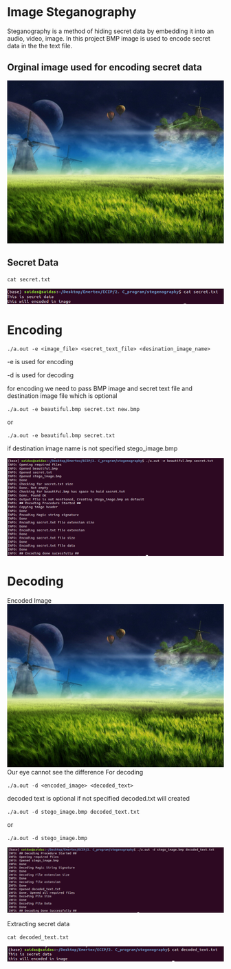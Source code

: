 # Image Steganography

Steganography is a method of hiding secret data by embedding it into an audio, video, image. In this project BMP image is used to encode secret data in the the text file. 

## Orginal image used for encoding secret data 
![alt text](https://raw.githubusercontent.com/srsaidas/image-steganography/master/beautiful.bmp)

## Secret Data 
```
cat secret.txt
```
![alt text](https://raw.githubusercontent.com/srsaidas/image-steganography/master/image/image_1.png)

# Encoding
```
./a.out -e <image_file> <secret_text_file> <desination_image_name>
```
-e is used for encoding

-d is used for decoding 

for encoding we need to pass BMP image and secret text file and destination image file which is optional 
```
./a.out -e beautiful.bmp secret.txt new.bmp
```

or 
```
./a.out -e beautiful.bmp secret.txt 
```
if destination image name is not specified stego_image.bmp

![alt text](https://raw.githubusercontent.com/srsaidas/image-steganography/master/image/imag_2.png)

# Decoding 
Encoded Image
![alt text](https://raw.githubusercontent.com/srsaidas/image-steganography/master/stego_image.bmp)
Our eye cannot see the difference
For decoding 
```
./a.out -d <encoded_image> <decoded_text>
```
decoded text is optional if not specified decoded.txt will created
```
./a.out -d stego_image.bmp decoded_text.txt
```

or 

```
./a.out -d stego_image.bmp 

```

![alt text](https://raw.githubusercontent.com/srsaidas/image-steganography/master/image/image_3.png)

Extracting secret data
 
```
cat decoded_text.txt
```
![alt text](https://raw.githubusercontent.com/srsaidas/image-steganography/master/image/imag4.png)
